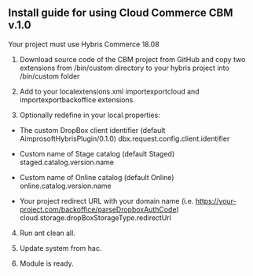 
## Install guide for using Cloud Commerce CBM v.1.0

Your project must use Hybris Commerce 18.08

1. Download source code of the CBM project from GitHub and copy two extensions from /bin/custom directory to your hybris project into /bin/custom folder

2. Add to your localextensions.xml importexportcloud and importexportbackoffice extensions. 

3. Optionally redefine in your local.properties:

- The custom DropBox client identifier (default AimprosoftHybrisPlugin/0.1.0)
dbx.request.config.client.identifier

- Custom name of Stage catalog (default Staged)
staged.catalog.version.name

- Custom name of Online catalog (default Online)
online.catalog.version.name

- Your project redirect URL with your domain name (i.e. https://your-project.com/backoffice/parseDropboxAuthCode)
cloud.storage.dropBoxStorageType.redirectUrl		

4. Run ant clean all.

5. Update system from hac.

6. Module is ready.
